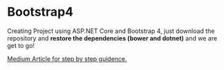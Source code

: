 # Bootstrap4
Creating Project using ASP.NET Core and Bootstrap 4, just download the repository and **restore the dependencies (bower and dotnet)** and we are get to go!

[Medium Article for step by step guidence.](https://medium.com/@ashwinigupta/how-to-migrate-from-bootstrap-3-template-to-4-in-asp-net-core-application-7da01a1acf99)
